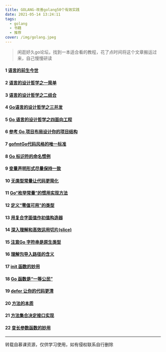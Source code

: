 ```yaml
---
title: GOLANG-改善golang50个有效实践
date: 2021-05-14 13:24:11
tags: 
  - golang
  - 书籍
  - 推荐
cover: /img/golang.jpeg
---
```

 > 闲逛好久go论坛，找到一本适合看的教程，花了点时间将这个文章搬运过来，自己慢慢研读
#### 1 [语言的前生今世](https://smartxia.github.io/blog/book/01Go语言的前生今世慕课专栏.html) 

#### 2 [语言的设计哲学之一简单](https://smartxia.github.io/blog/book/02Go语言的设计哲学之一简单慕课专栏.html) 

#### 3  [语言的设计哲学之二组合](https://smartxia.github.io/blog/book/03Go语言的设计哲学之二组合慕课专栏.html) 

#### 4  [Go语言的设计哲学之三并发](https://smartxia.github.io/blog/book/04Go语言的设计哲学之三并发慕课专栏.html) 

#### 5  [Go 语言的设计哲学之四面向工程](https://smartxia.github.io/blog/book/05Go语言的设计哲学之四面向工程慕课专栏.html) 

#### 6  [参考 Go 项目布局设计你的项目结构](https://smartxia.github.io/blog/book/06参考Go项目布局设计你的项目结构慕课专栏.html) 

#### 7  [gofmtGo代码风格的唯一标准](https://smartxia.github.io/blog/book/07gofmtGo代码风格的唯一标准慕课专栏.html) 

#### 8  [Go 标识符的命名惯例](https://smartxia.github.io/blog/book/08Go标识符的命名惯例慕课专栏.html) 

#### 9  [变量声明形式尽量保持一致](https://smartxia.github.io/blog/book/09变量声明形式尽量保持一致慕课专栏.html) 

#### 10  [无类型常量让代码更简化](https://smartxia.github.io/blog/book/10无类型常量让代码更简化慕课专栏.html) 

#### 11  [Go“枚举常量”的惯用实现方法](https://smartxia.github.io/blog/book/11Go“枚举常量”的惯用实现方法慕课专栏.html) 

#### 12  [定义“零值可用”的类型](https://smartxia.github.io/blog/book/12定义"零值可用"的类型慕课专栏.html) 

#### 13  [用复合字面值作初值构造器](https://smartxia.github.io/blog/book/13用复合字面值作初值构造器慕课专栏.html) 

#### 14  [深入理解和高效运用切片(slice)](https://smartxia.github.io/blog/book/14深入理解和高效运用切片(slice)慕课专栏.html) 

#### 15  [注意Go 字符串是原生类型](https://smartxia.github.io/blog/book/15注意Go字符串是原生类型慕课专栏.html) 

#### 16  [理解包导入路径的含义](https://smartxia.github.io/blog/book/16理解包导入路径的含义慕课专栏.html) 

#### 17  [init 函数的妙用](https://smartxia.github.io/blog/book/17init函数的妙用慕课专栏.html) 

#### 18  [Go 函数是“一等公民”](https://smartxia.github.io/blog/book/18Go函数是“一等公民”慕课专栏.html) 

#### 19  [defer 让你的代码更清](https://smartxia.github.io/blog/book/19defer让你的代码更清晰慕课专栏.html) 

#### 20  [方法的本质](https://smartxia.github.io/blog/book/20Go方法的本质慕课专栏.html) 

#### 21  [方法集合决定接口实现](https://smartxia.github.io/blog/book/21方法集合决定接口实现慕课专栏.html) 

#### 22  [变长参数函数的妙用](https://smartxia.github.io/blog/book/22变长参数函数的妙用慕课专栏.html) 


<hr>
转载自慕课资源，仅供学习使用，如有侵权联系自行删除

